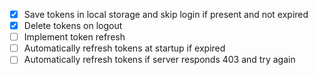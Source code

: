 - [x] Save tokens in local storage and skip login if present and not expired
- [x] Delete tokens on logout
- [ ] Implement token refresh
- [ ] Automatically refresh tokens at startup if expired
- [ ] Automatically refresh tokens if server responds 403 and try again
